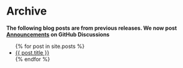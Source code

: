 # Archive

**The following blog posts are from previous releases. We now post [Announcements](https://github.com/Xilinx/finn/discussions/categories/announcements) on GitHub Discussions**

<ul>
  {% for post in site.posts %}
    <li>
      <a href="https://xilinx.github.io/finn/{{ post.url }}">{{ post.title }}</a>
    </li>
  {% endfor %}
</ul>
